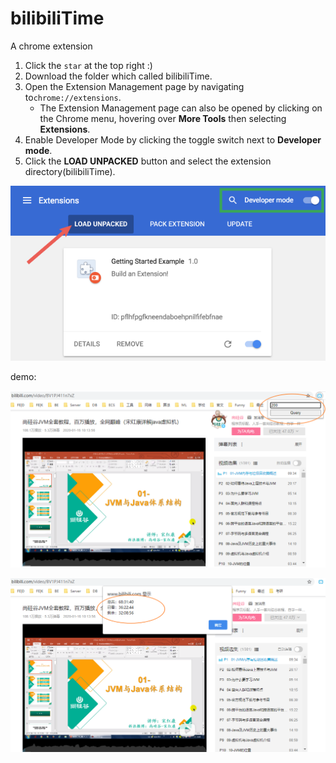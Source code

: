 # bilibiliTime
A chrome extension

1. Click the `star` at the top right :) 
2. Download the folder which called bilibiliTime.
3. Open the Extension Management page by navigating to`chrome://extensions`.
   - The Extension Management page can also be opened by clicking on the Chrome menu, hovering over **More Tools** then selecting **Extensions**.
4. Enable Developer Mode by clicking the toggle switch next to **Developer mode**.
5. Click the **LOAD UNPACKED** button and select the extension directory(bilibiliTime).

![load_extention](demo/load_extension.png)

demo:

![example](demo/example1.png)

![example](demo/example2.png)



